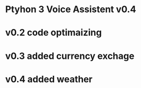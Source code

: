 ﻿# Ptyhon 3 Voice Assistent v0.4

# v0.2 code optimaizing
# v0.3 added currency exchage
# v0.4 added weather


